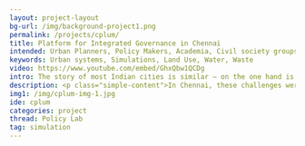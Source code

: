 ```yaml
---
layout: project-layout
bg-url: /img/background-project1.png
permalink: /projects/cplum/
title: Platform for Integrated Governance in Chennai
intended: Urban Planners, Policy Makers, Academia, Civil society groups
keywords: Urban systems, Simulations, Land Use, Water, Waste
video: https://www.youtube.com/embed/GhxQbw1QCDg
intro: The story of most Indian cities is similar — on the one hand is rapid development and growth, and on the other scarce resources under extreme pressure, both from internal demand and environmental changes.
description: <p class="simple-content">In Chennai, these challenges were evident after the deluge in November-December 2015, the cyclone in December 2016, and the drought of 2017.</p><p class="simple-content">How can more integrated and actionable strategies be developed to meet these interconnected challenges? How can we create a platform for different stakeholders to come together to plan for a resilient future in a participatory manner? These are the questions we pursue in the project ‘A Platform Integrated Urban Governance in Metropolitan Chennai&#58; Developing Resilience Scenarios and Strategies Through Simulation and Gaming’. We propose to create a simulation-based tool that allows for testing future scenarios to create a more resilient future for Chennai.</p><p class="simple-content">The project is a collaboration between Fields of View; Tamil Nadu State Land Use Board, Government of Tamil Nadu; Center for Urbanization, Buildings & Environment (CUBE) at IIT-Madras; and Okapi Research. Our efforts in this project are supported by Sir Dorabji Tata Trust.
img1: /img/cplum-img-1.jpg
ide: cplum
categories: project
thread: Policy Lab
tag: simulation
---
```

